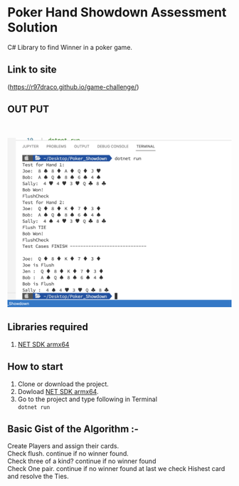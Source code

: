#  Poker Hand Showdown Assessment Solution
C# Library to find Winner in a poker game.

## Link to site
(https://r97draco.github.io/game-challenge/)

## OUT PUT 
<br><br>![alt txt](output.png)<br>

## Libraries required
1. [NET SDK armx64](https://dotnet.microsoft.com/en-us/download/dotnet/thank-you/sdk-7.0.100-macos-arm64-installer)

## How to start
1. Clone or download the project.
2. Dowload [NET SDK armx64](https://dotnet.microsoft.com/en-us/download/dotnet/thank-you/sdk-7.0.100-macos-arm64-installer).
3. Go to the project and type following in Terminal
<br>```dotnet run```

## Basic Gist of the Algorithm :-
Create Players and assign their cards.<br/>
Check flush. continue if no winner found.<br/>
Check three of a kind? continue if no winner found<br/>
Check One pair. continue if no winner found at last we check Hishest card and resolve the Ties.<br/>

